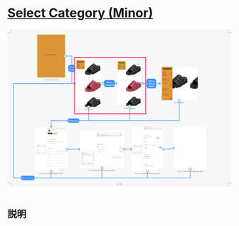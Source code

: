 # [Select Category (Minor)](SegueDetail/SelectCategoryMinor/detail.md)

![SelectCategoryMinor](SelectCategoryMinor.png "SelectCategoryMinor")

## 説明
